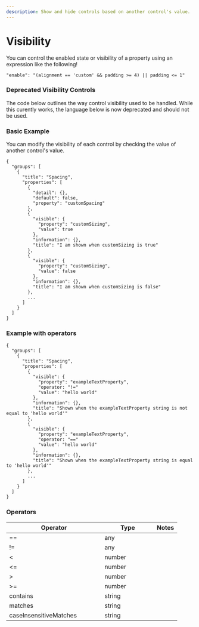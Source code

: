 ```yaml
---
description: Show and hide controls based on another control's value.
---
```


# Visibility

You can control the enabled state or visibility of a property using an expression like the following!

```
"enable": "(alignment == 'custom' && padding >= 4) || padding <= 1"
```



### Deprecated Visibility Controls

The code below outlines the way control visibility used to be handled. While this curently works, the language below is now deprecated and should not be used.

### Basic Example

You can modify the visibility of each control by checking the value of another control's value.

```
{
  "groups": [
    {
      "title": "Spacing",
      "properties": [
        {
          "detail": {},
          "default": false,
          "property": "customSpacing"
        },
        {
          "visible": {
            "property": "customSizing",
            "value": true
          },
          "information": {},
          "title": "I am shown when customSizing is true"
        },
        {
          "visible": {
            "property": "customSizing",
            "value": false
          },
          "information": {},
          "title": "I am shown when customSizing is false"
        },
        ...
      ]
    }
  ]
}
```

### Example with operators

```
{
  "groups": [
    {
      "title": "Spacing",
      "properties": [
        {
          "visible": {
            "property": "exampleTextProperty",
            "operator: "!="
            "value": "hello world"
          },
          "information": {},
          "title": "Shown when the exampleTextProperty string is not equal to 'hello world'"
        },
        {
          "visible": {
            "property": "exampleTextProperty",
            "operator: "=="
            "value": "hello world"
          },
          "information": {},
          "title": "Shown when the exampleTextProperty string is equal to 'hello world'"
        },
        ...
      ]
    }
  ]
}
```

### Operators

<table><thead><tr><th width="240">Operator</th><th width="124.33333333333331">Type</th><th>Notes</th></tr></thead><tbody><tr><td>==</td><td>any</td><td></td></tr><tr><td>!=</td><td>any</td><td></td></tr><tr><td>&#x3C;</td><td>number</td><td></td></tr><tr><td>&#x3C;=</td><td>number</td><td></td></tr><tr><td>></td><td>number</td><td></td></tr><tr><td>>=</td><td>number</td><td></td></tr><tr><td>contains</td><td>string</td><td></td></tr><tr><td>matches</td><td>string</td><td></td></tr><tr><td>caseInsensitiveMatches</td><td>string</td><td></td></tr></tbody></table>

